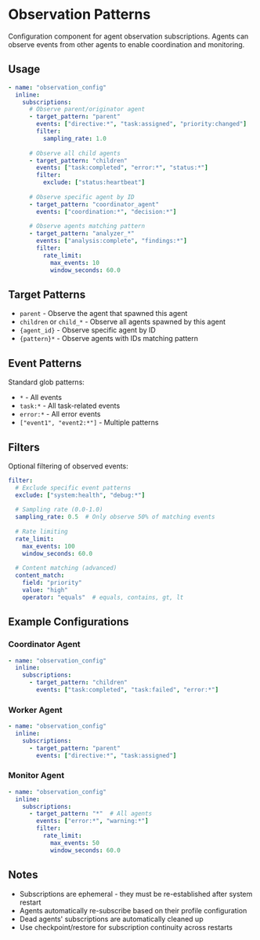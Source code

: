 # Observation Patterns

Configuration component for agent observation subscriptions. Agents can observe events from other agents to enable coordination and monitoring.

## Usage

```yaml
- name: "observation_config"
  inline:
    subscriptions:
      # Observe parent/originator agent
      - target_pattern: "parent"
        events: ["directive:*", "task:assigned", "priority:changed"]
        filter:
          sampling_rate: 1.0
          
      # Observe all child agents
      - target_pattern: "children"
        events: ["task:completed", "error:*", "status:*"]
        filter:
          exclude: ["status:heartbeat"]
          
      # Observe specific agent by ID
      - target_pattern: "coordinator_agent"
        events: ["coordination:*", "decision:*"]
        
      # Observe agents matching pattern
      - target_pattern: "analyzer_*"
        events: ["analysis:complete", "findings:*"]
        filter:
          rate_limit:
            max_events: 10
            window_seconds: 60.0
```

## Target Patterns

- `parent` - Observe the agent that spawned this agent
- `children` or `child_*` - Observe all agents spawned by this agent
- `{agent_id}` - Observe specific agent by ID
- `{pattern}*` - Observe agents with IDs matching pattern

## Event Patterns

Standard glob patterns:
- `*` - All events
- `task:*` - All task-related events
- `error:*` - All error events
- `["event1", "event2:*"]` - Multiple patterns

## Filters

Optional filtering of observed events:

```yaml
filter:
  # Exclude specific event patterns
  exclude: ["system:health", "debug:*"]
  
  # Sampling rate (0.0-1.0)
  sampling_rate: 0.5  # Only observe 50% of matching events
  
  # Rate limiting
  rate_limit:
    max_events: 100
    window_seconds: 60.0
    
  # Content matching (advanced)
  content_match:
    field: "priority"
    value: "high"
    operator: "equals"  # equals, contains, gt, lt
```

## Example Configurations

### Coordinator Agent
```yaml
- name: "observation_config"
  inline:
    subscriptions:
      - target_pattern: "children"
        events: ["task:completed", "task:failed", "error:*"]
```

### Worker Agent
```yaml
- name: "observation_config"
  inline:
    subscriptions:
      - target_pattern: "parent"
        events: ["directive:*", "task:assigned"]
```

### Monitor Agent
```yaml
- name: "observation_config"
  inline:
    subscriptions:
      - target_pattern: "*"  # All agents
        events: ["error:*", "warning:*"]
        filter:
          rate_limit:
            max_events: 50
            window_seconds: 60.0
```

## Notes

- Subscriptions are ephemeral - they must be re-established after system restart
- Agents automatically re-subscribe based on their profile configuration
- Dead agents' subscriptions are automatically cleaned up
- Use checkpoint/restore for subscription continuity across restarts